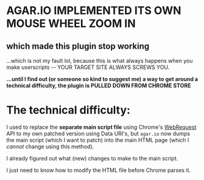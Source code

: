 # AGAR.IO IMPLEMENTED ITS OWN MOUSE WHEEL ZOOM IN

## which made this plugin stop working

...which is not my fault lol, because this is what always happens when you make userscripts -- YOUR TARGET SITE ALWAYS SCREWS YOU.

**...until I find out (or someone so kind to suggest me) a way to get around a technical difficulty, the plugin is PULLED DOWN FROM CHROME STORE**
 
# The technical difficulty: 

I used to replace the **separate main script file** using Chrome's [WebRequest][] API to my own patched version using Data URI's, but `agar.io` now dumps the main script (which I want to patch) into the main HTML page (which I *cannot* change using this method).

I already figured out what (new) changes to make to the main script.

I just need to know how to modify the HTML file before Chrome parses it.

[WebRequest]: https://developer.chrome.com/extensions/webRequest#type-BlockingResponse
